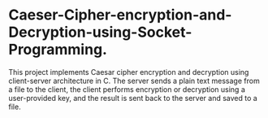 # Caeser-Cipher-encryption-and-Decryption-using-Socket-Programming.
This project implements Caesar cipher encryption and decryption using client-server architecture in C. The server sends a plain text message from a file to the client, the client performs encryption or decryption using a user-provided key, and the result is sent back to the server and saved to a file.
